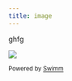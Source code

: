 ```yaml
---
title: image
---
```

ghfg

![](https://firebasestorage.googleapis.com/v0/b/swimm-dev-content/o/repositories%2FZ2l0aHViJTNBJTNBTXlTZWNSZXBvJTNBJTNBbW9zaGlrc3dpbW0%3D%2F1d4ea84d-611a-4303-8b88-edbdbb0560d6.png?alt=media&token=7767b535-8b6a-42a2-ae8c-64d4fe7f20f6)

<SwmMeta version="3.0.0" repo-id="Z2l0aHViJTNBJTNBTXlTZWNSZXBvJTNBJTNBbW9zaGlrc3dpbW0=" repo-name="MySecRepo"><sup>Powered by [Swimm](https://swimm-web-app--pr-17244-8weu1d9d.web.app/)</sup></SwmMeta>
